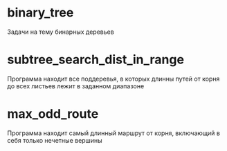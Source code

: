 # binary_tree
Задачи на тему бинарных деревьев

# subtree_search_dist_in_range
Программа находит все поддеревья, в которых длинны путей от корня до всех листьев лежит в заданном диапазоне

# max_odd_route
Программа находит самый длинный маршрут от корня, включающий в себя только нечетные вершины 
